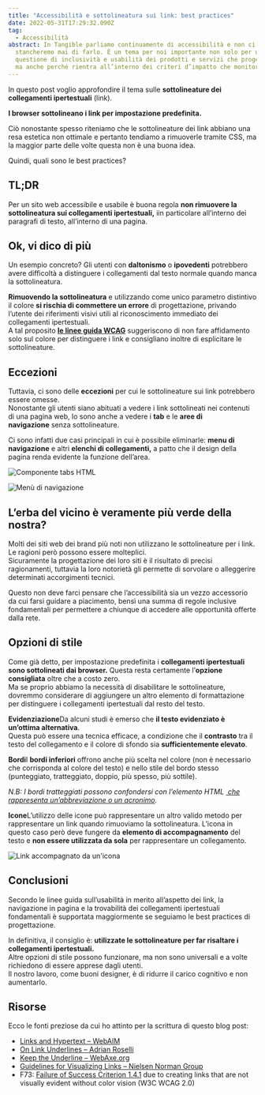 ```yaml
---
title: "Accessibilità e sottolineatura sui link: best practices"
date: 2022-05-31T17:29:32.090Z
tag:
  - Accessibilità
abstract: In Tangible parliamo continuamente di accessibilità e non ci
  stancheremo mai di farlo. È un tema per noi importante non solo per una
  questione di inclusività e usabilità dei prodotti e servizi che progettiamo,
  ma anche perché rientra all’interno dei criteri d’impatto che monitoriamo.
---
```

In questo post voglio approfondire il tema sulle **sottolineature dei collegamenti ipertestuali** (link).

**I browser sottolineano i link per impostazione predefinita.**

Ciò nonostante spesso riteniamo che le sottolineature dei link abbiano una resa estetica non ottimale e pertanto tendiamo a rimuoverle tramite CSS, ma la maggior parte delle volte questa non è una buona idea.

Quindi, quali sono le best practices?

<h2 aria-label="too long didn't read">TL;DR</h2>

Per un sito web accessibile e usabile è buona regola **non rimuovere la sottolineatura sui collegamenti ipertestuali,** iin particolare all’interno dei paragrafi di testo, all’interno di una pagina.

## Ok, vi dico di più

Un esempio concreto? Gli utenti con **daltonismo** o **ipovedenti** potrebbero avere difficoltà a distinguere i collegamenti dal testo normale quando manca la sottolineatura.

**Rimuovendo la sottolineatura** e utilizzando come unico parametro distintivo il colore **si rischia di commettere un errore** di progettazione, privando l’utente dei riferimenti visivi utili al riconoscimento immediato dei collegamenti ipertestuali.\
A tal proposito **[le linee guida WCAG](https://www.w3.org/TR/WCAG20-TECHS/F73.html)** suggeriscono di non fare affidamento solo sul colore per distinguere i link e consigliano inoltre di esplicitare le sottolineature.

## Eccezioni

Tuttavia, ci sono delle **eccezioni** per cui le sottolineature sui link potrebbero essere omesse.\
Nonostante gli utenti siano abituati a vedere i link sottolineati nei contenuti di una pagina web, lo sono anche a vedere i **tab** e le **aree di navigazione** senza sottolineature.

Ci sono infatti due casi principali in cui è possibile eliminarle: **menu di navigazione** e altri **elenchi di collegamenti,** a patto che il design della pagina renda evidente la funzione dell’area.

![Componente tabs HTML](/assets/img/uploads/tablist.png)

![Menù di navigazione](/assets/img/uploads/nn-group-navigation.png)

## L’erba del vicino è veramente più verde della nostra?

Molti dei siti web dei brand più noti non utilizzano le sottolineature per i link. Le ragioni però possono essere molteplici.\
Sicuramente la progettazione dei loro siti è il risultato di precisi ragionamenti, tuttavia la loro notorietà gli permette di sorvolare o alleggerire determinati accorgimenti tecnici.

Questo non deve farci pensare che l’accessibilità sia un vezzo accessorio da cui farsi guidare a piacimento, bensì una summa di regole inclusive fondamentali per permettere a chiunque di accedere alle opportunità offerte dalla rete.

## Opzioni di stile

Come già detto, per impostazione predefinita i **collegamenti ipertestuali sono sottolineati dai browser.** Questa resta certamente l’**opzione consigliata** oltre che a costo zero.\
Ma se proprio abbiamo la necessità di disabilitare le sottolineature, dovremmo considerare di aggiungere un altro elemento di formattazione per distinguere i collegamenti ipertestuali dal resto del testo.

**Evidenziazione**Da alcuni studi è emerso che **il testo evidenziato è un’ottima alternativa**.\
Questa può essere una tecnica efficace, a condizione che il **contrasto** tra il testo del collegamento e il colore di sfondo sia **sufficientemente elevato**.

**Bordi**I **bordi inferiori** offrono anche più scelta nel colore (non è necessario che corrisponda al colore del testo) e nello stile del bordo stesso (punteggiato, tratteggiato, doppio, più spesso, più sottile).

*N.B: I bordi tratteggiati possono confondersi con l’elemento HTML [<abbr> che rappresenta un’abbreviazione o un acronimo](https://developer.mozilla.org/en-US/docs/Web/HTML/Element/abbr).*

**Icone**L’utilizzo delle icone può rappresentare un altro valido metodo per rappresentare un link quando rimuoviamo la sottolineatura. L’icona in questo caso però deve fungere da **elemento di accompagnamento** del testo e **non essere utilizzata da sola** per rappresentare un collegamento.

![Link accompagnato da un'icona](/assets/img/uploads/link-with-chevron.png)

## Conclusioni

Secondo le linee guida sull’usabilità in merito all’aspetto dei link, la navigazione in pagina e la trovabilità dei collegamenti ipertestuali fondamentali è supportata maggiormente se seguiamo le best practices di progettazione.

In definitiva, il consiglio è: **utilizzate le sottolineature per far risaltare i collegamenti ipertestuali.**\
Altre opzioni di stile possono funzionare, ma non sono universali e a volte richiedono di essere apprese dagli utenti.\
Il nostro lavoro, come buoni designer, è di ridurre il carico cognitivo e non aumentarlo.

## Risorse

Ecco le fonti preziose da cui ho attinto per la scrittura di questo blog post:

* [Links and Hypertext – WebAIM](https://webaim.org/techniques/hypertext/link_text)
* [On Link Underlines – Adrian Roselli](https://adrianroselli.com/2016/06/on-link-underlines.html)
* [Keep the Underline – WebAxe.org](https://www.webaxe.org/keep-the-underline-text-links/)
* [Guidelines for Visualizing Links – Nielsen Norman Group](https://www.nngroup.com/articles/guidelines-for-visualizing-links/)
* F73: [Failure of Success Criterion 1.4.1](https://www.w3.org/TR/WCAG20-TECHS/F73.html) due to creating links that are not visually evident without color vision (W3C WCAG 2.0)